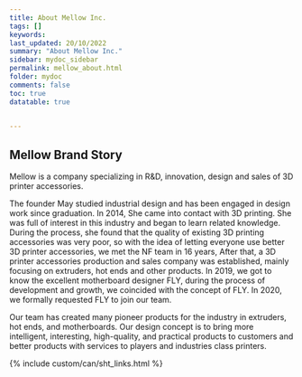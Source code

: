 ```yaml
---
title: About Mellow Inc.
tags: []
keywords: 
last_updated: 20/10/2022
summary: "About Mellow Inc."
sidebar: mydoc_sidebar
permalink: mellow_about.html
folder: mydoc
comments: false
toc: true
datatable: true
 

---
```


## Mellow Brand Story
  Mellow is a company specializing in R&D, innovation, design and sales of 3D printer accessories.

  The founder May studied industrial design and has been engaged in design work  since graduation. In 2014, She came into contact with 3D printing. She was full of interest in this industry and began to learn related knowledge. During the process, she found that the quality of existing 3D printing accessories was very poor, so with the idea of letting everyone use better 3D printer accessories, we met the NF team in 16 years, After that, a 3D printer accessories production and sales company was established, mainly focusing on extruders, hot ends and other products.
In 2019, we got to know the excellent motherboard designer FLY,  during the process of development and growth, we coincided with the concept of FLY. 
In 2020, we formally requested FLY to join our team.

  Our team has created many pioneer products for the industry in extruders, hot ends, and motherboards. Our design concept is to bring more intelligent, interesting, high-quality, and practical products to customers and better products with services to players and industries class printers.

{% include custom/can/sht_links.html %}